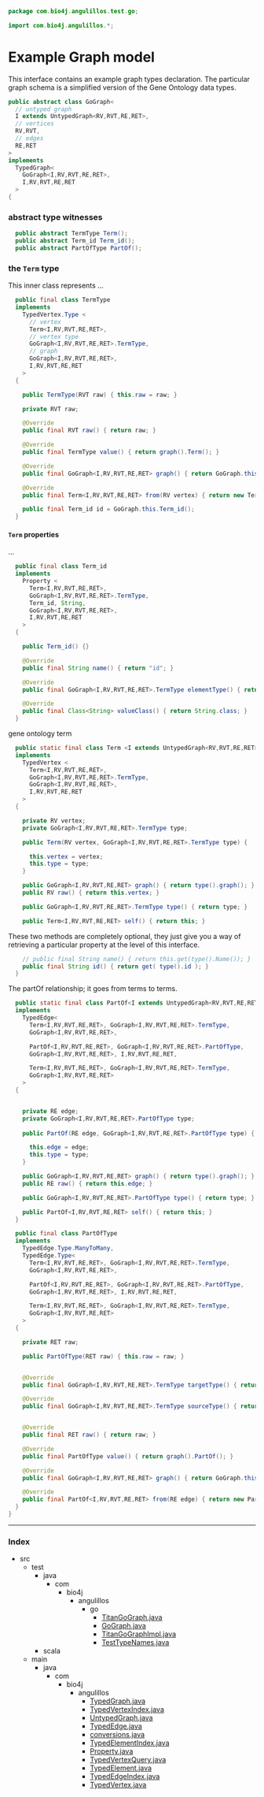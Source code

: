 
```java
package com.bio4j.angulillos.test.go;

import com.bio4j.angulillos.*;
```


# Example Graph model

This interface contains an example graph types declaration. The particular graph schema is a simplified version of the Gene Ontology data types.


```java
public abstract class GoGraph<
  // untyped graph
  I extends UntypedGraph<RV,RVT,RE,RET>, 
  // vertices
  RV,RVT,
  // edges
  RE,RET
>
implements
  TypedGraph<
    GoGraph<I,RV,RVT,RE,RET>,
    I,RV,RVT,RE,RET
  > 
{
```


### abstract type witnesses 




```java
  public abstract TermType Term();
  public abstract Term_id Term_id();
  public abstract PartOfType PartOf();
```


### the `Term` type

This inner class represents ...


```java
  public final class TermType
  implements
    TypedVertex.Type <
      // vertex
      Term<I,RV,RVT,RE,RET>,
      // vertex type
      GoGraph<I,RV,RVT,RE,RET>.TermType,
      // graph
      GoGraph<I,RV,RVT,RE,RET>,
      I,RV,RVT,RE,RET
    >
  {

    public TermType(RVT raw) { this.raw = raw; }

    private RVT raw;

    @Override
    public final RVT raw() { return raw; }

    @Override
    public final TermType value() { return graph().Term(); }

    @Override
    public final GoGraph<I,RV,RVT,RE,RET> graph() { return GoGraph.this; }

    @Override
    public final Term<I,RV,RVT,RE,RET> from(RV vertex) { return new Term<I,RV,RVT,RE,RET>(vertex, this); }

    public final Term_id id = GoGraph.this.Term_id();
  }
```


#### `Term` properties

...   


```java
  public final class Term_id
  implements 
    Property <
      Term<I,RV,RVT,RE,RET>, 
      GoGraph<I,RV,RVT,RE,RET>.TermType, 
      Term_id, String, 
      GoGraph<I,RV,RVT,RE,RET>,
      I,RV,RVT,RE,RET
    >
  {

    public Term_id() {}

    @Override
    public final String name() { return "id"; }

    @Override
    public final GoGraph<I,RV,RVT,RE,RET>.TermType elementType() { return GoGraph.this.Term(); }

    @Override
    public final Class<String> valueClass() { return String.class; }
  }
```

gene ontology term

```java
  public static final class Term <I extends UntypedGraph<RV,RVT,RE,RET>,RV,RVT,RE,RET>
  implements
    TypedVertex <
      Term<I,RV,RVT,RE,RET>,
      GoGraph<I,RV,RVT,RE,RET>.TermType,
      GoGraph<I,RV,RVT,RE,RET>,
      I,RV,RVT,RE,RET
    >
  {

    private RV vertex;
    private GoGraph<I,RV,RVT,RE,RET>.TermType type;

    public Term(RV vertex, GoGraph<I,RV,RVT,RE,RET>.TermType type) {

      this.vertex = vertex;
      this.type = type;
    }

    public GoGraph<I,RV,RVT,RE,RET> graph() { return type().graph(); }
    public RV raw() { return this.vertex; }

    public GoGraph<I,RV,RVT,RE,RET>.TermType type() { return type; } 

    public Term<I,RV,RVT,RE,RET> self() { return this; }
```


These two methods are completely optional, they just give you a way of retrieving a particular property at the level of this interface.


```java
    // public final String name() { return this.get(type().Name()); }
    public final String id() { return get( type().id ); }
  }
```


The partOf relationship; it goes from terms to terms.


```java
  public static final class PartOf<I extends UntypedGraph<RV,RVT,RE,RET>,RV,RVT,RE,RET>
  implements
    TypedEdge<
      Term<I,RV,RVT,RE,RET>, GoGraph<I,RV,RVT,RE,RET>.TermType,
      GoGraph<I,RV,RVT,RE,RET>,

      PartOf<I,RV,RVT,RE,RET>, GoGraph<I,RV,RVT,RE,RET>.PartOfType,
      GoGraph<I,RV,RVT,RE,RET>, I,RV,RVT,RE,RET, 

      Term<I,RV,RVT,RE,RET>, GoGraph<I,RV,RVT,RE,RET>.TermType,
      GoGraph<I,RV,RVT,RE,RET>
    >
  {


    private RE edge;
    private GoGraph<I,RV,RVT,RE,RET>.PartOfType type;
    
    public PartOf(RE edge, GoGraph<I,RV,RVT,RE,RET>.PartOfType type) {

      this.edge = edge;
      this.type = type;
    }

    public GoGraph<I,RV,RVT,RE,RET> graph() { return type().graph(); }
    public RE raw() { return this.edge; }

    public GoGraph<I,RV,RVT,RE,RET>.PartOfType type() { return type; } 

    public PartOf<I,RV,RVT,RE,RET> self() { return this; }
  }

  public final class PartOfType
  implements
    TypedEdge.Type.ManyToMany,
    TypedEdge.Type<
      Term<I,RV,RVT,RE,RET>, GoGraph<I,RV,RVT,RE,RET>.TermType,
      GoGraph<I,RV,RVT,RE,RET>,

      PartOf<I,RV,RVT,RE,RET>, GoGraph<I,RV,RVT,RE,RET>.PartOfType,
      GoGraph<I,RV,RVT,RE,RET>, I,RV,RVT,RE,RET, 

      Term<I,RV,RVT,RE,RET>, GoGraph<I,RV,RVT,RE,RET>.TermType,
      GoGraph<I,RV,RVT,RE,RET>
    >
  {

    private RET raw;

    public PartOfType(RET raw) { this.raw = raw; }


    @Override
    public final GoGraph<I,RV,RVT,RE,RET>.TermType targetType() { return graph().Term(); }

    @Override
    public final GoGraph<I,RV,RVT,RE,RET>.TermType sourceType() { return graph().Term(); }


    @Override
    public final RET raw() { return raw; }

    @Override
    public final PartOfType value() { return graph().PartOf(); }

    @Override
    public final GoGraph<I,RV,RVT,RE,RET> graph() { return GoGraph.this; }

    @Override
    public final PartOf<I,RV,RVT,RE,RET> from(RE edge) { return new PartOf<I,RV,RVT,RE,RET>(edge, this); }
  }
}
```


------

### Index

+ src
  + test
    + java
      + com
        + bio4j
          + angulillos
            + go
              + [TitanGoGraph.java][test/java/com/bio4j/angulillos/go/TitanGoGraph.java]
              + [GoGraph.java][test/java/com/bio4j/angulillos/go/GoGraph.java]
              + [TitanGoGraphImpl.java][test/java/com/bio4j/angulillos/go/TitanGoGraphImpl.java]
              + [TestTypeNames.java][test/java/com/bio4j/angulillos/go/TestTypeNames.java]
    + scala
  + main
    + java
      + com
        + bio4j
          + angulillos
            + [TypedGraph.java][main/java/com/bio4j/angulillos/TypedGraph.java]
            + [TypedVertexIndex.java][main/java/com/bio4j/angulillos/TypedVertexIndex.java]
            + [UntypedGraph.java][main/java/com/bio4j/angulillos/UntypedGraph.java]
            + [TypedEdge.java][main/java/com/bio4j/angulillos/TypedEdge.java]
            + [conversions.java][main/java/com/bio4j/angulillos/conversions.java]
            + [TypedElementIndex.java][main/java/com/bio4j/angulillos/TypedElementIndex.java]
            + [Property.java][main/java/com/bio4j/angulillos/Property.java]
            + [TypedVertexQuery.java][main/java/com/bio4j/angulillos/TypedVertexQuery.java]
            + [TypedElement.java][main/java/com/bio4j/angulillos/TypedElement.java]
            + [TypedEdgeIndex.java][main/java/com/bio4j/angulillos/TypedEdgeIndex.java]
            + [TypedVertex.java][main/java/com/bio4j/angulillos/TypedVertex.java]

[test/java/com/bio4j/angulillos/go/TitanGoGraph.java]: TitanGoGraph.java.md
[test/java/com/bio4j/angulillos/go/GoGraph.java]: GoGraph.java.md
[test/java/com/bio4j/angulillos/go/TitanGoGraphImpl.java]: TitanGoGraphImpl.java.md
[test/java/com/bio4j/angulillos/go/TestTypeNames.java]: TestTypeNames.java.md
[main/java/com/bio4j/angulillos/TypedGraph.java]: ../../../../../../main/java/com/bio4j/angulillos/TypedGraph.java.md
[main/java/com/bio4j/angulillos/TypedVertexIndex.java]: ../../../../../../main/java/com/bio4j/angulillos/TypedVertexIndex.java.md
[main/java/com/bio4j/angulillos/UntypedGraph.java]: ../../../../../../main/java/com/bio4j/angulillos/UntypedGraph.java.md
[main/java/com/bio4j/angulillos/TypedEdge.java]: ../../../../../../main/java/com/bio4j/angulillos/TypedEdge.java.md
[main/java/com/bio4j/angulillos/conversions.java]: ../../../../../../main/java/com/bio4j/angulillos/conversions.java.md
[main/java/com/bio4j/angulillos/TypedElementIndex.java]: ../../../../../../main/java/com/bio4j/angulillos/TypedElementIndex.java.md
[main/java/com/bio4j/angulillos/Property.java]: ../../../../../../main/java/com/bio4j/angulillos/Property.java.md
[main/java/com/bio4j/angulillos/TypedVertexQuery.java]: ../../../../../../main/java/com/bio4j/angulillos/TypedVertexQuery.java.md
[main/java/com/bio4j/angulillos/TypedElement.java]: ../../../../../../main/java/com/bio4j/angulillos/TypedElement.java.md
[main/java/com/bio4j/angulillos/TypedEdgeIndex.java]: ../../../../../../main/java/com/bio4j/angulillos/TypedEdgeIndex.java.md
[main/java/com/bio4j/angulillos/TypedVertex.java]: ../../../../../../main/java/com/bio4j/angulillos/TypedVertex.java.md